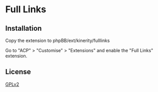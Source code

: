 # Full Links

## Installation

Copy the extension to phpBB/ext/kinerity/fulllinks

Go to "ACP" > "Customise" > "Extensions" and enable the "Full Links" extension.

## License

[GPLv2](license.txt)
